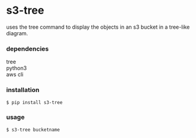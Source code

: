 # s3-tree  
  
uses the tree command to display the objects in an s3 bucket in a tree-like diagram.  
  
### dependencies  
  
tree  
python3  
aws cli  
  
### installation  
  
`$ pip install s3-tree`  
  
### usage  
  
`$ s3-tree bucketname`  
  
